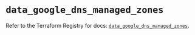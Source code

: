 # `data_google_dns_managed_zones`

Refer to the Terraform Registry for docs: [`data_google_dns_managed_zones`](https://registry.terraform.io/providers/hashicorp/google-beta/6.15.0/docs/data-sources/google_dns_managed_zones).
